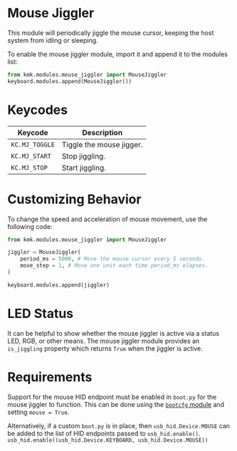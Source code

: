 # Mouse Jiggler

This module will periodically jiggle the mouse cursor, keeping the host
system from idling or sleeping.

To enable the mouse jiggler module, import it and append it to the
modules list:

```python
from kmk.modules.mouse_jiggler import MouseJiggler
keyboard.modules.append(MouseJiggler())
```

# Keycodes

| Keycode                   | Description                          |
|---------------------------|--------------------------------------|
| `KC.MJ_TOGGLE`            | Tiggle the mouse jigger.             |
| `KC.MJ_START`             | Stop jiggling.                       |
| `KC.MJ_STOP`              | Start jiggling.                      |

# Customizing Behavior

To change the speed and acceleration of mouse movement, use the following code:

```python
from kmk.modules.mouse_jiggler import MouseJiggler

jiggler = MouseJiggler(
    period_ms = 5000, # Move the mouse cursor every 5 seconds.
    move_step = 1, # Move one unit each time period_ms elapses.
)

keyboard.modules.append(jiggler)
```

# LED Status

It can be helpful to show whether the mouse jiggler is active via a status LED,
RGB, or other means. The mouse jiggler module provides an `is_jiggling`
property which returns `True` when the jiggler is active.

# Requirements

Support for the mouse HID endpoint must be enabled in `boot.py` for the mouse
jiggler to function. This can be done using the
[`bootcfg` module](boot.md#mouse) and setting `mouse = True`.

Alternatively, if a custom `boot.py` is in place, then `usb_hid.Device.MOUSE`
can be added to the list of HID endpoints passed to `usb_hid.enable()`.
```usb_hid.enable((usb_hid.Device.KEYBOARD, usb_hid.Device.MOUSE))```